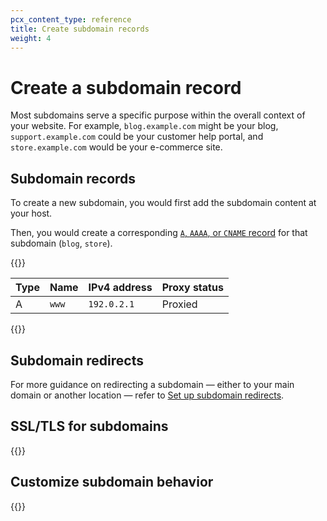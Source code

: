 ```yaml
---
pcx_content_type: reference
title: Create subdomain records
weight: 4
---
```


# Create a subdomain record

Most subdomains serve a specific purpose within the overall context of your website. For example, `blog.example.com` might be your blog, `support.example.com` could be your customer help portal, and `store.example.com` would be your e-commerce site.

## Subdomain records

To create a new subdomain, you would first add the subdomain content at your host.

Then, you would create a corresponding [`A`, `AAAA`, or `CNAME` record](/dns/manage-dns-records/how-to/create-dns-records/) for that subdomain (`blog`, `store`).

{{<example>}}

| Type | Name  | IPv4 address | Proxy status |
| ---- | ----- | ------------ | ------------ |
| A    | `www` | `192.0.2.1`  | Proxied      |

{{</example>}}

## Subdomain redirects

For more guidance on redirecting a subdomain — either to your main domain or another location — refer to [Set up subdomain redirects](/fundamentals/basic-tasks/manage-subdomains/#set-up-redirects).

## SSL/TLS for subdomains

{{<render file="_ssltls-subdomains.md">}}

## Customize subdomain behavior

{{<render file="_subdomain-customization.md">}}
